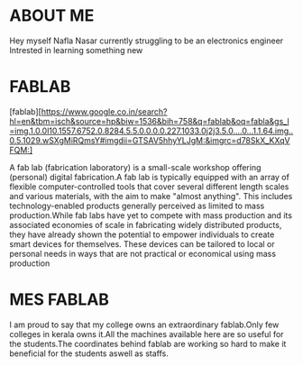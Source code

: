 # ABOUT ME

Hey 
myself Nafla Nasar currently struggling to be an electronics engineer
Intrested in learning something new
         
# FABLAB  

[fablab][https://www.google.co.in/search?hl=en&tbm=isch&source=hp&biw=1536&bih=758&q=fablab&oq=fabla&gs_l=img.1.0.0l10.1557.6752.0.8284.5.5.0.0.0.0.227.1033.0j2j3.5.0....0...1.1.64.img..0.5.1029.wSXgMiRQmsY#imgdii=GTSAV5hhyYLJgM:&imgrc=d78SkX_KXqVFQM:]

A fab lab (fabrication laboratory) is a small-scale workshop offering (personal) digital fabrication.A fab lab is typically equipped
with an array of flexible computer-controlled tools that cover several different length scales and various materials, with the aim to
make "almost anything". This includes technology-enabled products generally perceived as limited to mass production.While fab labs have
yet to compete with mass production and its associated economies of scale in fabricating widely distributed products, they have already
shown the potential to empower individuals to create smart devices for themselves. These devices can be tailored to local or personal
needs in ways that are not practical or economical using mass production
        
       
# MES FABLAB
               
I am proud to say that my college owns an extraordinary fablab.Only few colleges in kerala owns it.All the machines available here are so useful for the students.The coordinates behind fablab are working so hard to make it beneficial for the students aswell as staffs.
